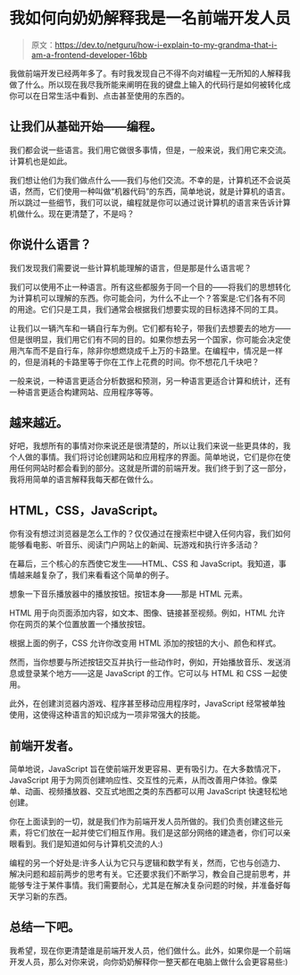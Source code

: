 # 我如何向奶奶解释我是一名前端开发人员

> 原文：<https://dev.to/netguru/how-i-explain-to-my-grandma-that-i-am-a-frontend-developer-16bb>

我做前端开发已经两年多了。有时我发现自己不得不向对编程一无所知的人解释我做了什么。所以现在我尽我所能来阐明在我的键盘上输入的代码行是如何被转化成你可以在日常生活中看到、点击甚至使用的东西的。

## 让我们从基础开始——编程。

我们都会说一些语言。我们用它做很多事情，但是，一般来说，我们用它来交流。计算机也是如此。

我们想让他们为我们做点什么——我们与他们交流。不幸的是，计算机还不会说英语，然而，它们使用一种叫做“机器代码”的东西，简单地说，就是计算机的语言。所以跳过一些细节，我们可以说，编程就是你可以通过说计算机的语言来告诉计算机做什么。现在更清楚了，不是吗？

## 你说什么语言？

我们发现我们需要说一些计算机能理解的语言，但是那是什么语言呢？

我们可以使用不止一种语言。所有这些都服务于同一个目的——将我们的思想转化为计算机可以理解的东西。你可能会问，为什么不止一个？答案是:它们各有不同的用途。它们只是工具，我们通常会根据我们想要实现的目标选择不同的工具。

让我们以一辆汽车和一辆自行车为例。它们都有轮子，带我们去想要去的地方——但是很明显，我们用它们有不同的目的。如果你想去另一个国家，你可能会决定使用汽车而不是自行车，除非你想燃烧成千上万的卡路里。在编程中，情况是一样的，但是消耗的卡路里等于你在工作上花费的时间。你不想花几千块吧？

一般来说，一种语言更适合分析数据和预测，另一种语言更适合计算和统计，还有一种语言更适合构建网站、应用程序等等。

## 越来越近。

好吧，我想所有的事情对你来说还是很清楚的，所以让我们来说一些更具体的，我个人做的事情。我们将讨论创建网站和应用程序的界面。简单地说，它们是你在使用任何网站时都会看到的部分。这就是所谓的前端开发。我们终于到了这一部分，我将用简单的语言解释我每天都在做什么。

## HTML，CSS，JavaScript。

你有没有想过浏览器是怎么工作的？仅仅通过在搜索栏中键入任何内容，我们如何能够看电影、听音乐、阅读门户网站上的新闻、玩游戏和执行许多活动？

在幕后，三个核心的东西使它发生——HTML、CSS 和 JavaScript。我知道，事情越来越复杂了，我们来看看这个简单的例子。

想象一下音乐播放器中的播放按钮。按钮本身——那是 HTML 元素。

HTML 用于向页面添加内容，如文本、图像、链接甚至视频。例如，HTML 允许你在网页的某个位置放置一个播放按钮。

根据上面的例子，CSS 允许你改变用 HTML 添加的按钮的大小、颜色和样式。

然而，当你想要与所述按钮交互并执行一些动作时，例如，开始播放音乐、发送消息或登录某个地方——这是 JavaScript 的工作。它可以与 HTML 和 CSS 一起使用。

此外，在创建浏览器内游戏、程序甚至移动应用程序时，JavaScript 经常被单独使用，这使得这种语言的知识成为一项非常强大的技能。

## 前端开发者。

简单地说，JavaScript 旨在使前端开发更容易、更有吸引力。在大多数情况下，JavaScript 用于为网页创建响应性、交互性的元素，从而改善用户体验。像菜单、动画、视频播放器、交互式地图之类的东西都可以用 JavaScript 快速轻松地创建。

你在上面读到的一切，就是我们作为前端开发人员所做的。我们负责创建这些元素，将它们放在一起并使它们相互作用。我们是这部分网络的建造者，你们可以亲眼看到。我们是知道如何与计算机交流的人:)

编程的另一个好处是:许多人认为它只与逻辑和数学有关，然而，它也与创造力、解决问题和超前两步的思考有关。它还要求我们不断学习，教会自己提前思考，并能够专注于某件事情。我们需要耐心，尤其是在解决复杂问题的时候，并准备好每天学习新的东西。

## 总结一下吧。

我希望，现在你更清楚谁是前端开发人员，他们做什么。此外，如果你是一个前端开发人员，那么对你来说，向你奶奶解释你一整天都在电脑上做什么会更容易些:)